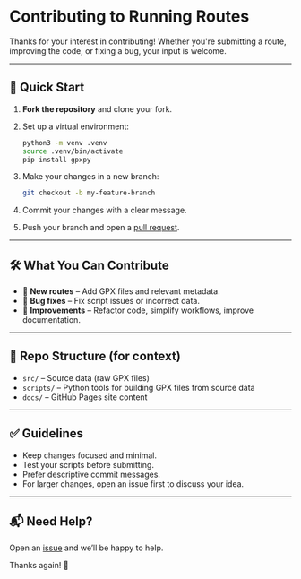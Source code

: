 # Contributing to Running Routes

Thanks for your interest in contributing! Whether you're submitting a route, improving the code, or fixing a bug, your input is welcome.

---

## 🚀 Quick Start

1. **Fork the repository** and clone your fork.

2. Set up a virtual environment:

   ```bash
   python3 -m venv .venv
   source .venv/bin/activate
   pip install gpxpy
   ```

3. Make your changes in a new branch:

   ```bash
   git checkout -b my-feature-branch
   ```

4. Commit your changes with a clear message.

5. Push your branch and open a [pull request](https://github.com/thomasturrell/running-routes/pulls).

---

## 🛠 What You Can Contribute

* 🧭 **New routes** – Add GPX files and relevant metadata.
* 🐛 **Bug fixes** – Fix script issues or incorrect data.
* 🧼 **Improvements** – Refactor code, simplify workflows, improve documentation.

---

## 📁 Repo Structure (for context)

* `src/` – Source data (raw GPX files)
* `scripts/` – Python tools for building GPX files from source data 
* `docs/` – GitHub Pages site content

---

## ✅ Guidelines

* Keep changes focused and minimal.
* Test your scripts before submitting.
* Prefer descriptive commit messages.
* For larger changes, open an issue first to discuss your idea.

---

## 📬 Need Help?

Open an [issue](https://github.com/thomasturrell/running-routes/issues) and we’ll be happy to help.

Thanks again! 🏃

